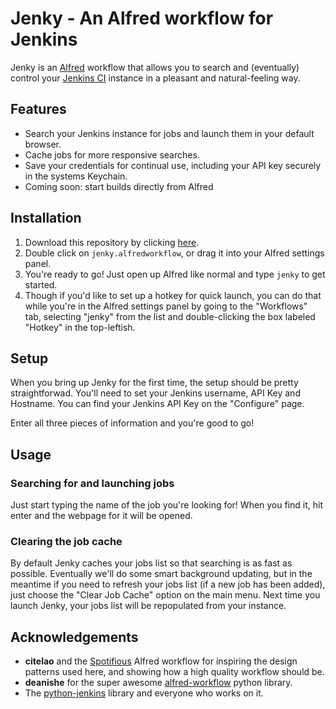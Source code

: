 # Jenky - An Alfred workflow for Jenkins
Jenky is an [Alfred](http://www.alfredapp.com/) workflow that allows you to search and (eventually) control your [Jenkins CI](http://jenkins-ci.org/) instance in a pleasant and natural-feeling way.

## Features
* Search your Jenkins instance for jobs and launch them in your default browser.
* Cache jobs for more responsive searches.
* Save your credentials for continual use, including your API key securely in the systems Keychain.
* Coming soon: start builds directly from Alfred

## Installation
1. Download this repository by clicking [here](https://github.com/dtillery/jenky/archive/master.zip).
2. Double click on `jenky.alfredworkflow`, or drag it into your Alfred settings panel.
3. You're ready to go! Just open up Alfred like normal and type `jenky` to get started.
4. Though if you'd like to set up a hotkey for quick launch, you can do that while you're in the Alfred settings panel by going to the "Workflows" tab, selecting "jenky" from the list and double-clicking the box labeled "Hotkey" in the top-leftish.

## Setup
When you bring up Jenky for the first time, the setup should be pretty straightforwad. You'll need to set your Jenkins username, API Key and Hostname. You can find your Jenkins API Key on the "Configure" page.

Enter all three pieces of information and you're good to go!

## Usage

### Searching for and launching jobs
Just start typing the name of the job you're looking for!  When you find it, hit enter and the webpage for it will be opened.

### Clearing the job cache
By default Jenky caches your jobs list so that searching is as fast as possible.  Eventually we'll do some smart background updating, but in the meantime if you need to refresh your jobs list (if a new job has been added), just choose the "Clear Job Cache" option on the main menu.  Next time you launch Jenky, your jobs list will be repopulated from your instance.

## Acknowledgements
* **citelao** and the [Spotifious](https://github.com/citelao/Spotify-for-Alfred) Alfred workflow for inspiring the design patterns used here, and showing how a high quality workflow should be.
* **deanishe** for the super awesome [alfred-workflow](https://github.com/deanishe/alfred-workflow) python library.
* The [python-jenkins](https://python-jenkins.readthedocs.org/en/latest/) library and everyone who works on it.
